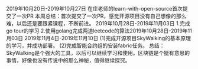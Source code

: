 2019年10月20日-2019年10月27日
在庄老师的learn-with-open-source首次提交了一次PR
本周总结：首次提交了一次PR，感觉开源项目没有自己想像的那么难，以后还是要跟紧课程，不断前进。
2019年10月28日-2019年11月03日
1.完成go tour的学习
2.使用golang完成两道leetcode的算法2019年10月28日-2019年11月03日
2019年11月4日-2019年11月10日
(1)完成开源项目SkyWalking的基本原理的学习，并成功部署。
(2)完成智能合约组的安装fabric任务。
总结：SkyWalking是个强大的工具，以后可以继续学习和使用。区块链是个挺有意思的事情，好像也没有传说中的那么神秘，值得继续探究。
